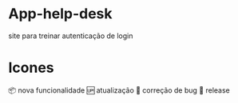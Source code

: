 # App-help-desk
 site para treinar autenticação de login

# Icones
📦 nova funcionalidade
🆙 atualização
🐞 correção de bug
🏁 release